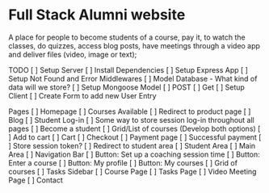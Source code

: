 # Full Stack Alumni website

A place for people to become students of a course, pay it, to watch the classes,
do quizzes, access blog posts, have meetings through a video app and deliver files 
(video, image or text);

TODO 
[ ] Setup Server
    [ ] Install Dependencies
    [ ] Setup Express App
    [ ] Setup Not Found and Error Middlewares
[ ] Model Database
    - What kind of data will we store? 
[ ] Setup Mongoose Model
[ ] POST
[ ] Get 
[ ] Setup Client
[ ] Create Form to add new User Entry

Pages
[ ] Homepage
    [ ] Courses Available
        [ ] Redirect to product page
[ ] Blog
[ ] Student Log-in 
    [ ] Some way to store session log-in throughout all pages
[ ] Become a student
    [ ] Grid/List of courses (Develop both options)
    [ ] Add to cart
[ ] Cart
    [ ] Checkout
    [ ] Payment page
    [ ] Successful payment
        [ ] Store session token?
        [ ] Redirect to student area
[ ] Student Area
    [ ] Main Area
        [ ] Navigation Bar 
            [ ] Button: Set up a coaching session time
            [ ] Button: Enter a course
            [ ] Button: My profile
            [ ] Button: My courses
        [ ] Grid of courses
        [ ] Tasks Sidebar
    [ ] Course Page
    [ ] Tasks Page
    [ ] Video Meeting Page
[ ] Contact

